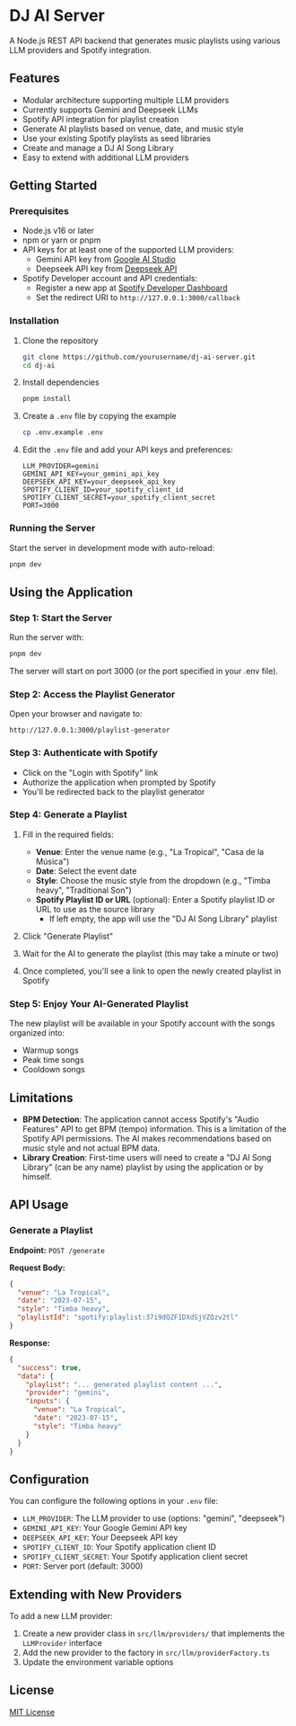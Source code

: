 # DJ AI Server

A Node.js REST API backend that generates music playlists using various LLM providers and Spotify integration.

## Features

- Modular architecture supporting multiple LLM providers
- Currently supports Gemini and Deepseek LLMs
- Spotify API integration for playlist creation
- Generate AI playlists based on venue, date, and music style
- Use your existing Spotify playlists as seed libraries
- Create and manage a DJ AI Song Library
- Easy to extend with additional LLM providers

## Getting Started

### Prerequisites

- Node.js v16 or later
- npm or yarn or pnpm
- API keys for at least one of the supported LLM providers:
  - Gemini API key from [Google AI Studio](https://ai.google.dev/)
  - Deepseek API key from [Deepseek API](https://platform.deepseek.com/)
- Spotify Developer account and API credentials:
  - Register a new app at [Spotify Developer Dashboard](https://developer.spotify.com/dashboard/)
  - Set the redirect URI to `http://127.0.0.1:3000/callback`

### Installation

1. Clone the repository
   ```bash
   git clone https://github.com/yourusername/dj-ai-server.git
   cd dj-ai
   ```

2. Install dependencies
   ```bash
   pnpm install
   ```

3. Create a `.env` file by copying the example
   ```bash
   cp .env.example .env
   ```

4. Edit the `.env` file and add your API keys and preferences:
   ```
   LLM_PROVIDER=gemini
   GEMINI_API_KEY=your_gemini_api_key
   DEEPSEEK_API_KEY=your_deepseek_api_key
   SPOTIFY_CLIENT_ID=your_spotify_client_id
   SPOTIFY_CLIENT_SECRET=your_spotify_client_secret
   PORT=3000
   ```

### Running the Server

Start the server in development mode with auto-reload:
```bash
pnpm dev
```

## Using the Application

### Step 1: Start the Server
Run the server with:
```bash
pnpm dev
```
The server will start on port 3000 (or the port specified in your .env file).

### Step 2: Access the Playlist Generator
Open your browser and navigate to:
```
http://127.0.0.1:3000/playlist-generator
```

### Step 3: Authenticate with Spotify
- Click on the "Login with Spotify" link
- Authorize the application when prompted by Spotify
- You'll be redirected back to the playlist generator

### Step 4: Generate a Playlist
1. Fill in the required fields:
   - **Venue**: Enter the venue name (e.g., "La Tropical", "Casa de la Música")
   - **Date**: Select the event date
   - **Style**: Choose the music style from the dropdown (e.g., "Timba heavy", "Traditional Son")
   - **Spotify Playlist ID or URL** (optional): Enter a Spotify playlist ID or URL to use as the source library
     - If left empty, the app will use the "DJ AI Song Library" playlist

2. Click "Generate Playlist"
3. Wait for the AI to generate the playlist (this may take a minute or two)
4. Once completed, you'll see a link to open the newly created playlist in Spotify

### Step 5: Enjoy Your AI-Generated Playlist
The new playlist will be available in your Spotify account with the songs organized into:
- Warmup songs
- Peak time songs
- Cooldown songs

## Limitations

- **BPM Detection**: The application cannot access Spotify's "Audio Features" API to get BPM (tempo) information. This is a limitation of the Spotify API permissions. The AI makes recommendations based on music style and not actual BPM data.
- **Library Creation**: First-time users will need to create a "DJ AI Song Library" (can be any name) playlist by using the application or by himself.

## API Usage

### Generate a Playlist

**Endpoint:** `POST /generate`

**Request Body:**
```json
{
  "venue": "La Tropical",
  "date": "2023-07-15",
  "style": "Timba heavy",
  "playlistId": "spotify:playlist:37i9dQZF1DXdSjVZQzv2tl"
}
```

**Response:**
```json
{
  "success": true,
  "data": {
    "playlist": "... generated playlist content ...",
    "provider": "gemini",
    "inputs": {
      "venue": "La Tropical",
      "date": "2023-07-15",
      "style": "Timba heavy"
    }
  }
}
```

## Configuration

You can configure the following options in your `.env` file:

- `LLM_PROVIDER`: The LLM provider to use (options: "gemini", "deepseek")
- `GEMINI_API_KEY`: Your Google Gemini API key
- `DEEPSEEK_API_KEY`: Your Deepseek API key
- `SPOTIFY_CLIENT_ID`: Your Spotify application client ID
- `SPOTIFY_CLIENT_SECRET`: Your Spotify application client secret
- `PORT`: Server port (default: 3000)

## Extending with New Providers

To add a new LLM provider:

1. Create a new provider class in `src/llm/providers/` that implements the `LLMProvider` interface
2. Add the new provider to the factory in `src/llm/providerFactory.ts`
3. Update the environment variable options

## License

[MIT License](LICENSE) 